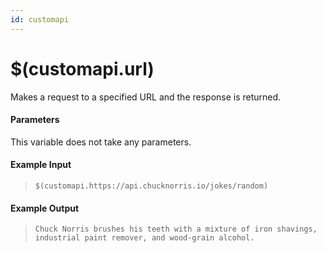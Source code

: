 ```yaml
---
id: customapi
---
```


# $(customapi.url)

Makes a request to a specified URL and the response is returned.

#### Parameters

This variable does not take any parameters.

#### Example Input

> `$(customapi.https://api.chucknorris.io/jokes/random)`

#### Example Output

> `Chuck Norris brushes his teeth with a mixture of iron shavings, industrial paint remover, and wood-grain alcohol.`
